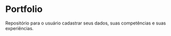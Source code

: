 # Portfolio
Repositório para o usuário cadastrar seus dados, suas competências e suas experiências.
